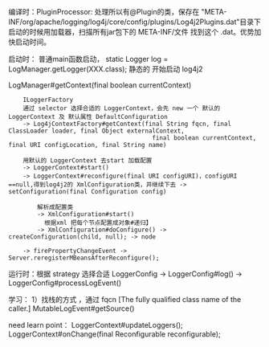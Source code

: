 编译时：PluginProcessor: 处理所以有@Plugin的类，保存在 "META-INF/org/apache/logging/log4j/core/config/plugins/Log4j2Plugins.dat"目录下
        启动的时候用加载器，扫描所有jar包下的 META-INF/文件 找到这个 .dat。优势加快启动时间。


启动时：
普通main函数启动， static Logger log = LogManager.getLogger(XXX.class); 静态的 开始启动 log4j2

LogManager#getContext(final boolean currentContext)

        ILoggerFactory
        通过 selector 选择合适的 LoggerContext，会先 new 一个 默认的 LoggerContext 及 默认属性 DefaultConfiguration
        -> Log4jContextFactory#getContext(final String fqcn, final ClassLoader loader, final Object externalContext,
                                            final boolean currentContext, final URI configLocation, final String name)

        用默认的 LoggerContext 去start 加载配置
        -> LoggerContext#start()
        -> LoggerContext#reconfigure(final URI configURI)，configURI ==null,得到log4j2的 XmlConfiguration类，并继续下去 -> setConfiguration(final Configuration config)

            解析成配置类
            -> XmlConfiguration#start()
              根据xml 把每个节点配置成对象#递归】
            -> XmlConfiguration#doConfigure() -> createConfiguration(child, null); -> node

        -> firePropertyChangeEvent ->  Server.reregisterMBeansAfterReconfigure();



运行时：根据 strategy 选择合适 LoggerConfig -> LoggerConfig#log() -> LoggerConfig#processLogEvent()

学习：
1）找栈的方式 ，通过 fqcn [The fully qualified class name of the caller.]
MutableLogEvent#getSource()

need learn point：
LoggerContext#updateLoggers();
LoggerContext#onChange(final Reconfigurable reconfigurable);
